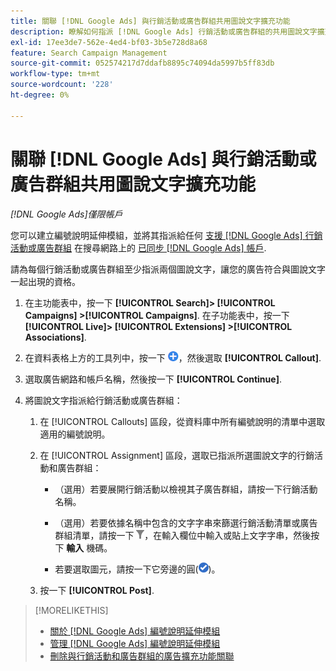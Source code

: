 ```yaml
---
title: 關聯 [!DNL Google Ads] 與行銷活動或廣告群組共用圖說文字擴充功能
description: 瞭解如何指派 [!DNL Google Ads] 行銷活動或廣告群組的共用圖說文字擴充功能。
exl-id: 17ee3de7-562e-4ed4-bf03-3b5e728d8a68
feature: Search Campaign Management
source-git-commit: 052574217d7ddafb8895c74094da5997b5ff83db
workflow-type: tm+mt
source-wordcount: '228'
ht-degree: 0%

---
```


# 關聯 [!DNL Google Ads] 與行銷活動或廣告群組共用圖說文字擴充功能

*[!DNL Google Ads]僅限帳戶*

您可以建立編號說明延伸模組，並將其指派給任何 [支援 [!DNL Google Ads] 行銷活動或廣告群組](/help/search-social-commerce/introduction/supported-inventory.md) 在搜尋網路上的 [已同步 [!DNL Google Ads] 帳戶](/help/search-social-commerce/campaign-management/accounts/ad-network-account-about.md).

請為每個行銷活動或廣告群組至少指派兩個圖說文字，讓您的廣告符合與圖說文字一起出現的資格。

1. 在主功能表中，按一下 **[!UICONTROL Search]> [!UICONTROL Campaigns] >[!UICONTROL Campaigns]**. 在子功能表中，按一下 **[!UICONTROL Live]> [!UICONTROL Extensions] >[!UICONTROL Associations]**.

1. 在資料表格上方的工具列中，按一下 ![建立](/help/search-social-commerce/assets/add.png "建立")，然後選取 **[!UICONTROL Callout]**.

1. 選取廣告網路和帳戶名稱，然後按一下 **[!UICONTROL Continue]**.

1. 將圖說文字指派給行銷活動或廣告群組：

   1. 在 [!UICONTROL Callouts] 區段，從資料庫中所有編號說明的清單中選取適用的編號說明。

   1. 在 [!UICONTROL Assignment] 區段，選取已指派所選圖說文字的行銷活動和廣告群組：

      * （選用）若要展開行銷活動以檢視其子廣告群組，請按一下行銷活動名稱。

      * （選用）若要依據名稱中包含的文字字串來篩選行銷活動清單或廣告群組清單，請按一下 ![篩選](/help/search-social-commerce/assets/filter.png "篩選")，在輸入欄位中輸入或貼上文字字串，然後按下 **輸入** 機碼。

      * 若要選取圖元，請按一下它旁邊的圓(![選取](/help/search-social-commerce/assets/include.png "選取"))。

   1. 按一下 **[!UICONTROL Post]**.

>[!MORELIKETHIS]
>
>* [關於 [!DNL Google Ads] 編號說明延伸模組](callout-extension-about.md)
>* [管理 [!DNL Google Ads] 編號說明延伸模組](callout-extension-manage.md)
>* [刪除與行銷活動和廣告群組的廣告擴充功能關聯](/help/search-social-commerce/campaign-management/campaigns/ad-extension-association-delete.md)
